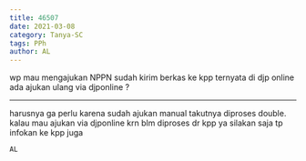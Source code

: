 ```yaml
---
title: 46507
date: 2021-03-08
category: Tanya-SC
tags: PPh
author: AL
---
```


wp mau mengajukan NPPN sudah kirim berkas ke kpp ternyata di djp online ada ajukan ulang via djponline ?

---

harusnya ga perlu karena sudah ajukan manual takutnya diproses double. kalau mau ajukan via djponline krn blm diproses dr kpp ya silakan saja tp infokan ke kpp juga

`AL`

